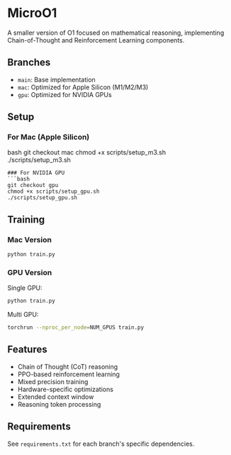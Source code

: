 # MicroO1

A smaller version of O1 focused on mathematical reasoning, implementing Chain-of-Thought and Reinforcement Learning components.

## Branches

- `main`: Base implementation
- `mac`: Optimized for Apple Silicon (M1/M2/M3)
- `gpu`: Optimized for NVIDIA GPUs

## Setup

### For Mac (Apple Silicon)

bash
git checkout mac
chmod +x scripts/setup_m3.sh
./scripts/setup_m3.sh
```
### For NVIDIA GPU
```bash
git checkout gpu
chmod +x scripts/setup_gpu.sh
./scripts/setup_gpu.sh
```

## Training

### Mac Version
```bash
python train.py
```

### GPU Version
Single GPU:
```bash
python train.py
```
Multi GPU:
```bash
torchrun --nproc_per_node=NUM_GPUS train.py
```

## Features

- Chain of Thought (CoT) reasoning
- PPO-based reinforcement learning
- Mixed precision training
- Hardware-specific optimizations
- Extended context window
- Reasoning token processing

## Requirements

See `requirements.txt` for each branch's specific dependencies.

